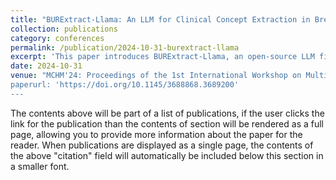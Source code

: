 ```yaml
---
title: "BURExtract-Llama: An LLM for Clinical Concept Extraction in Breast Ultrasound Reports"
collection: publications
category: conferences
permalink: /publication/2024-10-31-burextract-llama
excerpt: 'This paper introduces BURExtract-Llama, an open-source LLM fine-tuned for extracting clinical concepts from breast ultrasound reports. Achieving performance comparable to GPT-4, the model offers a cost-effective and privacy-preserving alternative for medical information retrieval.'
date: 2024-10-31
venue: "MCHM'24: Proceedings of the 1st International Workshop on Multimedia Computing for Health and Medicine'
paperurl: 'https://doi.org/10.1145/3688868.3689200'
---
```

The contents above will be part of a list of publications, if the user clicks the link for the publication than the contents of section will be rendered as a full page, allowing you to provide more information about the paper for the reader. When publications are displayed as a single page, the contents of the above "citation" field will automatically be included below this section in a smaller font.
